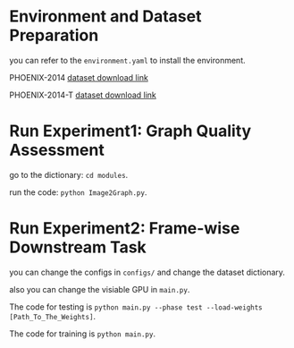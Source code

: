 # Environment and Dataset Preparation

you can refer to the `environment.yaml` to install the environment.

PHOENIX-2014 [dataset download link](https://www-i6.informatik.rwth-aachen.de/~koller/RWTH-PHOENIX/)

PHOENIX-2014-T [dataset download link](https://www-i6.informatik.rwth-aachen.de/~koller/RWTH-PHOENIX-2014-T/)

# Run Experiment1: Graph Quality Assessment

go to the dictionary: `cd modules`.

run the code: `python Image2Graph.py`.

# Run Experiment2: Frame-wise Downstream Task

you can change the configs in `configs/` and change the dataset dictionary.

also you can change the visiable GPU in `main.py`.

The code for testing is `python main.py --phase test --load-weights [Path_To_The_Weights]`.

The code for training is `python main.py`.
